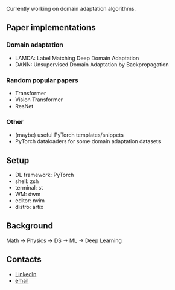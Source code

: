 Currently working on domain adaptation algorithms.

## Paper implementations
### Domain adaptation
- LAMDA: Label Matching Deep Domain Adaptation
- DANN: Unsupervised Domain Adaptation by Backpropagation
### Random popular papers
- Transformer
- Vision Transformer
- ResNet
### Other
- (maybe) useful PyTorch templates/snippets
- PyTorch dataloaders for some domain adaptation datasets

## Setup
- DL framework: PyTorch
- shell: zsh
- terminal: st
- WM: dwm
- editor: nvim
- distro: artix

## Background
Math -> Physics -> DS -> ML -> Deep Learning

## Contacts
- [LinkedIn](https://www.linkedin.com/in/%C5%A1ekarlo/)
- [email](mailto:serbetar.karlo.p@protonmail.com)
